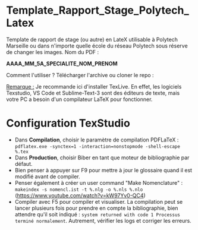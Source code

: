 # Template_Rapport_Stage_Polytech_Latex
Template de rapport de stage (ou autre) en LateX utilisable à Polytech Marseille ou dans n'importe quelle école du réseau Polytech sous réserve de changer les images.
Nom du PDF :

__AAAA_MM_5A_SPECIALITE_NOM_PRENOM__

Comment l'utiliser ?
Télécharger l'archive ou cloner le repo :

<ins>Remarque :</ins> Je recommande ici d'installer TexLive. En effet, les logiciels Texstudio, VS Code et Sublime-Text-3 sont des éditeurs de texte, mais votre PC a besoin d'un compilateur LaTeX pour fonctionner.

# Configuration TexStudio
- Dans **Compilation**, choisir le paramètre de compilation PDFLaTeX : ``pdflatex.exe -synctex=1 -interaction=nonstopmode -shell-escape %.tex``
- Dans **Production**, choisir Biber en tant que moteur de bibliographie par défaut.
- Bien penser à appuyer sur F9 pour mettre à jour le glossaire quand il est modifié avant de compiler.
- Penser également à créer un user command "Make Nomenclature" : ``makeindex -s nomencl.ist -t %.nlg -o %.nls %.nlo`` (https://www.youtube.com/watch?v=kW97Yv0-QC4)
- Compiler avec F5 pour compiler et visualiser. La compilation peut se lancer plusieurs fois pour prendre en compte la bibliographie, bien attendre qu'il soit indiqué : ``system returned with code 1 Processus terminé normalement``. Autrement, vérifier les logs et corriger les erreurs.
